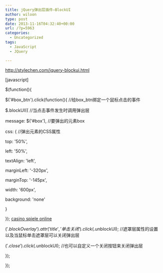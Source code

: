 ```yaml
---
title: jQuery弹出层插件–BlockUI
author: wiloon
type: post
date: 2013-11-16T04:32:40+00:00
url: /?p=5963
categories:
  - Uncategorized
tags:
  - JavaScript
  - JQuery

---
```

<http://stylechen.com/jquery-blockui.html>

[javascript]

<script src="http://ajax.googleapis.com/ajax/libs/jquery/1.4.2/jquery.min.js" type="text/javascript"></script>
  
<script src="images/jquery.blockUI.js" type="text/javascript"></script>



$(function(){
  
$('#box\_btn').click(function(){ //给box\_btn绑定一个鼠标点击的事件
   
$.blockUI({ //当点击事件发生时调用弹出层
   
message: $('#box'), //要弹出的元素box
   
css: { //弹出元素的CSS属性
   
top: '50%',
   
left: '50%',
   
textAlign: 'left',
   
marginLeft: '-320px',
   
marginTop: '-145px',
   
width: '600px',
   
background: 'none'
   
}
   
}); <a href="http://zwitserlandcasino.ch/">casino spiele online</a>
   
$('.blockOverlay').attr('title','单击关闭').click($.unblockUI); //遮罩层属性的设置以及当鼠标单击遮罩层可以关闭弹出层
   
$('.close').click($.unblockUI); //也可以自定义一个关闭按钮来关闭弹出层
  
});
  
});

```